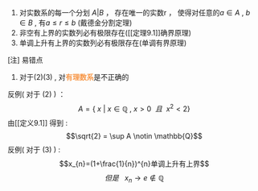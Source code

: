1. 对实数系的每一个分划 $A|B$ ， 存在唯一的实数r ， 使得对任意的$a \in A$ , $b \in B$ , 有$a \leq r \leq b$ (戴德金分割定理)
2. 非空有上界的实数列必有极限存在([[定理9.1]]确界原理)
3. 单调上升有上界的实数列必有极限存在(单调有界原理)

[注] 易错点
1. 对于(2)(3) , 对<font color="#f79646">**有理数系**</font>是不正确的

反例( 对于 (2) ) ：
$$A=\{\ x\ |\ x \in \mathbb{Q} \ , \ x >0 \ \ 且 \ \ x^{2}<2\}$$
由[[定义9.1]] 得到 :
$$\sqrt{2} = \sup A \notin \mathbb{Q}$$
	反例( 对于 (3) ) :
	$$x_{n}=(1+\frac{1}{n})^{n}单调上升有上界$$
	$$但是\ \ \ x_{n} \rightarrow e \notin \mathbb{Q}$$